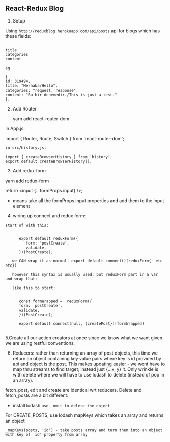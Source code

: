 ## React-Redux Blog

1. Setup

Using `http://reduxblog.herokuapp.com/api/posts` api for blogs which has these fields:

```

title
categories
content

eg

{
id: 319494,
title: "Merhaba/Hello",
categories: "request, response",
content: "Bu bir denemedir./This is just a test."
},

```

2. Add Router

   yarn add react-router-dom

in App.js:

import { Router, Route, Switch } from 'react-router-dom';

```
in src/history.js:

import { createBrowserHistory } from 'history';
export default createBrowserHistory();
```

3. Add redux form

yarn add redux-form

return <input {...formProps.input} />;

- means take all the formProps input properties and add them to the input element

4. wiring up connect and redux form:

```
start of with this:


      export default reduxForm({
         form: 'postCreate',
         validate,
      })(PostCreate);

   we CAN wrap it as normal: export default connect()(reduxForm{  etc etc})

   however this syntax is usually used: put reduxForm part in a var and wrap that:

   like this to start:


      const formWrapped =  reduxForm({
      form: 'postCreate',
      validate,
      })(PostCreate);

      export default connect(null, {createPost})(formWrapped)


```

5.Create all our action creators at once since we know what we want given we are using restful conventions.

6. Reducers: rather than returning an array of post objects, this time we return an object containing key value pairs where key is id provided by api and object is the post. This makes updating easier - we wont have to map thru streams to find target; instead just {...x, y} it. Only wrinkle is with delete where we will have to use lodash to delete (instead of pop in an array).

fetch_post, edit and create are identical wrt reducers.
Delete and fetch_posts are a bit different:

- install lodash
  `use _omit to delete the object`

For CREATE_POSTS, use lodash mapKeys which takes an array and returns an object

`_mapKeys(posts, 'id') - take posts array and turn them into an object with key of 'id' property from array`
